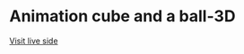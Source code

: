 # Animation cube and a ball-3D

<a href="https://joannakilian.github.io/animation-cube-and-a-ball-3D/">Visit live side </a>
